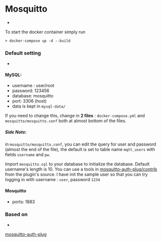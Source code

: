 # Mosquitto
-

To start the docker container simply run

```
> docker-compose up -d --build
```

### Default setting
-
#### MySQL:

- username : user/root
- password: 123456
- database: mosquitto
- port: 3306 (host)
- data is kept in `mysql-data/`

If you need to change this, change in **2 files** : `docker-compose.yml` and `mosquitto/mosquitto.conf` both at almost bottom of the files.

##### Side Note:
in `mosquitto/mosquitto.conf`, you can edit the query for user and password (almost the end of the file), the default is set to table name `mqtt_users` with fields `username` and `pw`.

Import `mosquitto.sql` to your database to initialize the database. Default username's length is 10. You  can use a tools in [mosquitto-auth-plug/contrib](https://github.com/jpmens/mosquitto-auth-plug/tree/master/contrib) from the plugin's source. I have init the sample user so that you can try logging in with username : `user`, password `1234`
#### Mosquitto
- ports: 1883

### Based on
-
[mosquitto-auth-plug](https://github.com/jpmens/mosquitto-auth-plug/)